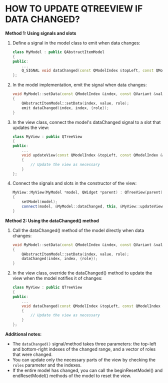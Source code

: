 
# HOW TO UPDATE QTREEVIEW IF DATA CHANGED?

**Method 1: Using signals and slots**

1. Define a signal in the model class to emit when data changes:
   ```cpp
   class MyModel : public QAbstractItemModel
   {
   public:
       ...
       Q_SIGNAL void dataChanged(const QModelIndex &topLeft, const QModelIndex &bottomRight, const QVector<int> &roles);
   };
   ```

2. In the model implementation, emit the signal when data changes:
   ```cpp
   void MyModel::setData(const QModelIndex &index, const QVariant &value, int role)
   {
       QAbstractItemModel::setData(index, value, role);
       emit dataChanged(index, index, {role});
   }
   ```

3. In the view class, connect the model's dataChanged signal to a slot that updates the view:
   ```cpp
   class MyView : public QTreeView
   {
   public:
       ...
       void updateView(const QModelIndex &topLeft, const QModelIndex &bottomRight, const QVector<int> &roles)
       {
           // Update the view as necessary
       }
   };
   ```

4. Connect the signals and slots in the constructor of the view:
   ```cpp
   MyView::MyView(MyModel *model, QWidget *parent) : QTreeView(parent)
   {
       setModel(model);
       connect(model, &MyModel::dataChanged, this, &MyView::updateView);
   }
   ```

**Method 2: Using the dataChanged() method**

1. Call the dataChanged() method of the model directly when data changes:
   ```cpp
   void MyModel::setData(const QModelIndex &index, const QVariant &value, int role)
   {
       QAbstractItemModel::setData(index, value, role);
       dataChanged(index, index, {role});
   }
   ```

2. In the view class, override the dataChanged() method to update the view when the model notifies it of changes:
   ```cpp
   class MyView : public QTreeView
   {
   public:
       ...
       void dataChanged(const QModelIndex &topLeft, const QModelIndex &bottomRight, const QVector<int> &roles) override
       {
           // Update the view as necessary
       }
   };
   ```

**Additional notes:**

* The `dataChanged()` signal/method takes three parameters: the top-left and bottom-right indexes of the changed range, and a vector of roles that were changed.
* You can update only the necessary parts of the view by checking the `roles` parameter and the indexes.
* If the entire model has changed, you can call the beginResetModel() and endResetModel() methods of the model to reset the view.
